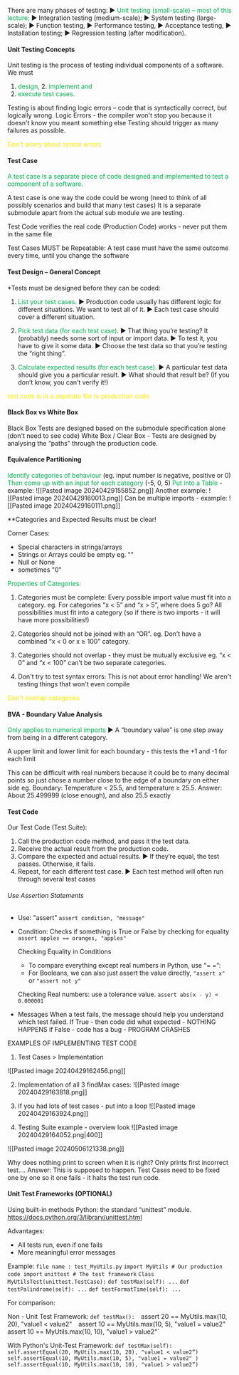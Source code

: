 
There are many phases of testing:
► <span style="color:#00b050">Unit testing (small-scale) – most of this lecture;</span>
► Integration testing (medium-scale); 
► System testing (large-scale); 
► Function testing, 
► Performance testing, 
► Acceptance testing, 
► Installation testing;
► Regression testing (after modification).


#### Unit Testing Concepts

Unit testing is the process of testing individual components of a software.
We must 
1. <span style="color:#00b050">design,</span> 
2.<span style="color:#00b050"> implement and </span>
3. <span style="color:#00b050">execute test cases.</span>

Testing is about finding logic errors – code that is syntactically correct, but logically wrong.
Logic Errors - the compiler won't stop you because it doesn't know you meant something else
Testing should trigger as many failures as possible.

<span style="color:#ffea00">Don't worry about syntax errors</span>

#### Test Case
<span style="color:#00b050">A test case is a separate piece of code designed and implemented to test a component of a software. </span>

A test case is one way the code could be wrong (need to think of all possibly scenarios and build that many test cases)
It is a separate submodule apart from the actual sub module we are testing.

Test Code verifies the real code (Production Code) works - never put them in the same file

Test Cases MUST be Repeatable: A test case must have the same outcome every time, until you change the software


#### Test Design – General Concept
*Tests must be designed before they can be coded:

1. <span style="color:#00b050">List your test cases. </span>
	► Production code usually has different logic for different situations. We want to test all of it. ► Each test case should cover a different situation.
	
2. <span style="color:#00b050">Pick test data (for each test case)</span>. 
	► That thing you’re testing? It (probably) needs some sort of input or import data. 
	► To test it, you have to give it some data. 
	► Choose the test data so that you’re testing the “right thing”. 
	
3. <span style="color:#00b050">Calculate expected results (for each test case).</span> 
	► A particular test data should give you a particular result. 
	► What should that result be? (If you don’t know, you can’t verify it!)

<span style="color:#ffea00">test code is in a seperate file to production code</span>
#### Black Box vs White Box

Black Box Tests are designed based on the submodule specification alone (don't need to see code)
White Box / Clear Box - Tests are designed by analysing the “paths” through the production code.


#### Equivalence Partitioning

<span style="color:#00b050"><span style="color:#00b050">Identify categories of behaviour</span></span> (eg. input number is negative, positive or 0)
<span style="color:#00b050">Then come up with an input for each category</span> (-5, 0, 5)
<span style="color:#00b050">Put into a Table</span> - example: 
![[Pasted image 20240429155852.png]]
Another example: 
![[Pasted image 20240429160013.png]]
Can be multiple imports - example: 
![[Pasted image 20240429160111.png]]

**Categories and Expected Results must be clear!

Corner Cases: 
- Special characters in strings/arrays
- Strings or Arrays could be empty eg. ""
- Null or None
- sometimes "0"


<span style="color:#00b050">Properties of Categories: </span>
1. Categories must be complete: Every possible import value must fit into a category.
		eg. For categories “x < 5” and “x > 5”, where does 5 go?
	All possibilities must fit into a category (so if there is two imports - it will have more possibilities!)

2. Categories should not be joined with an “OR”.
		eg. Don’t have a combined “x < 0 or x ≥ 100” category.

3. Categories should not overlap - they must be mutually exclusive
		eg. “x < 0” and “x < 100” can’t be two separate categories.

4. Don't try to test syntax errors: This is not about error handling! 
		We aren't testing things that won't even compile

<span style="color:#ffea00">Don't overlap categories</span>

#### BVA - Boundary Value Analysis
<span style="color:#00b050">Only applies to numerical imports</span>
► A “boundary value” is one step away from being in a different category.

A upper limit and lower limit for each boundary - this tests the +1 and -1 for each limit

This can be difficult with real numbers because it could be to many decimal points so just chose a number close to the edge of a boundary on either side
	eg. Boundary: Temperature < 25.5, and temperature ≥ 25.5. 
	Answer:  About 25.499999 (close enough), and also 25.5 exactly


#### Test Code

Our Test Code (Test Suite): 
1. Call the production code method, and pass it the test data. 
2. Receive the actual result from the production code. 
3. Compare the expected and actual results.
		► If they’re equal, the test passes. Otherwise, it fails. 
4. Repeat, for each different test case. 
		► Each test method will often run through several test cases

###### Use Assertion Statements
- Use: "assert"
	`assert condition, "message"`
	
- Condition: Checks if something is True or False by checking for equality
		`assert apples == oranges, "apples"`

	Checking Equality in Conditions
	- To compare everything except real numbers in Python, use “= =”: 
	- For Booleans, we can also just assert the value directly, 
				`"assert x"` 
					or 
				`"assert not y"` 	
				
	Checking Real numbers: use a tolerance value. 
		`assert abs(x - y) < 0.000001`

- Messages
	When a test fails, the message should help you understand which test failed.
	If True - then code did what expected - NOTHING HAPPENS
	if False - code has a bug - PROGRAM CRASHES


EXAMPLES OF IMPLEMENTING TEST CODE

1. Test Cases > Implementation

![[Pasted image 20240429162456.png]]


2. Implementation of all 3 findMax cases: 
![[Pasted image 20240429163818.png]]

3. If you had lots of test cases - put into a loop
![[Pasted image 20240429163924.png]]

4. Testing Suite example - overview look
![[Pasted image 20240429164052.png|400]]



![[Pasted image 20240506121338.png]]

Why does nothing print to screen when it is right? 
Only prints first incorrect test....
Answer: This is supposed to happen. Test Cases need to be fixed one by one so it one fails - it halts the test run code. 


#### Unit Test Frameworks (OPTIONAL)

Using built-in methods
Python: the standard “unittest” module.
https://docs.python.org/3/library/unittest.html


Advantages: 
- All tests run, even if one fails
- More meaningful error messages

Example: 
`file name : test_MyUtils.py` 
`import MyUtils # Our production code import` 
`unittest # The test framework` 
`Class MyUtilsTest(unittest.TestCase):` 
	`def testMax(self): ...` 
	`def testPalindrome(self): ...` 
	`def testFormatTime(self): ...`

For comparison: 

Non - Unit Test Framework:
`def testMax(): 
	`assert 20 == MyUtils.max(10, 20), "value1 < value2"` 
	`assert 10 == MyUtils.max(10, 5), "value1 = value2"`
	`assert 10 == MyUtils.max(10, 10), "value1 > value2“`

With Python's Unit-Test Framework: 
`def testMax(self):`
	`self.assertEqual(20, MyUtils.max(10, 20), "value1 < value2“)` 
	`self.assertEqual(10, MyUtils.max(10, 5), "value1 = value2" )` 
	`self.assertEqual(10, MyUtils.max(10, 10), "value1 > value2“)`
